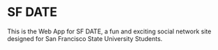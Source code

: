 # SF DATE

This is the Web App for SF DATE, a fun and exciting social network site designed for San Francisco State University Students.
